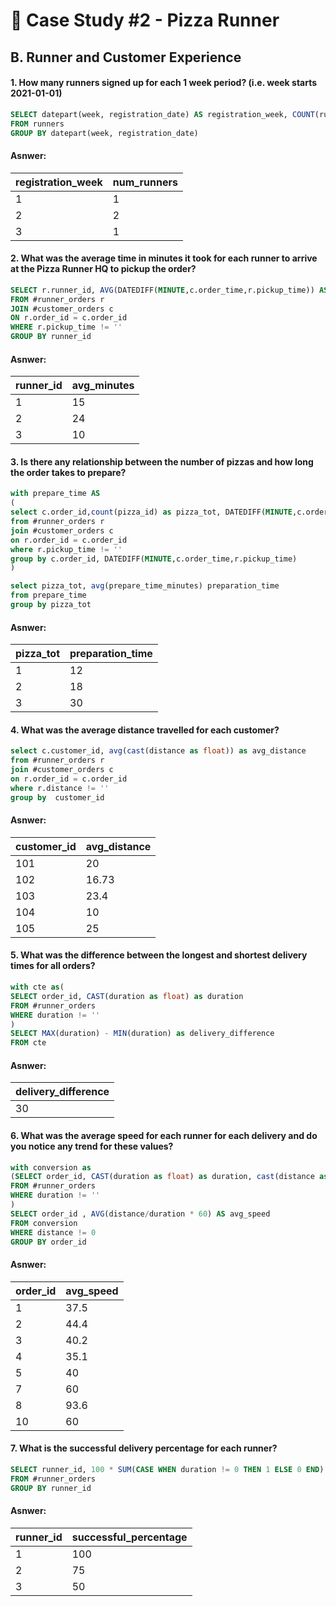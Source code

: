 # 🍕 Case Study #2 - Pizza Runner
## B. Runner and Customer Experience

#### 1. How many runners signed up for each 1 week period? (i.e. week starts 2021-01-01)

```sql
SELECT datepart(week, registration_date) AS registration_week, COUNT(runner_id) AS num_runners
FROM runners
GROUP BY datepart(week, registration_date)
```

#### Asnwer:

| registration_week | num_runners
| ------ | ------ |
| 1	| 1
| 2	| 2
| 3	| 1


#### 2. What was the average time in minutes it took for each runner to arrive at the Pizza Runner HQ to pickup the order?

```sql
SELECT r.runner_id, AVG(DATEDIFF(MINUTE,c.order_time,r.pickup_time)) AS avg_minutes
FROM #runner_orders r
JOIN #customer_orders c
ON r.order_id = c.order_id
WHERE r.pickup_time != ''
GROUP BY runner_id
```


#### Asnwer:

|  runner_id | avg_minutes |
| ------ | ------ |
| 1	| 15
| 2 |	24
| 3 |	10


#### 3. Is there any relationship between the number of pizzas and how long the order takes to prepare?

```sql
with prepare_time AS
(
select c.order_id,count(pizza_id) as pizza_tot, DATEDIFF(MINUTE,c.order_time,r.pickup_time) as prepare_time_minutes
from #runner_orders r
join #customer_orders c
on r.order_id = c.order_id
where r.pickup_time != ''
group by c.order_id, DATEDIFF(MINUTE,c.order_time,r.pickup_time)
)

select pizza_tot, avg(prepare_time_minutes) preparation_time
from prepare_time
group by pizza_tot
```

#### Asnwer:

|  pizza_tot | preparation_time |
| ------ | ------ |
| 1	| 12
| 2 |	18
| 3	| 30


#### 4. What was the average distance travelled for each customer?

```sql
select c.customer_id, avg(cast(distance as float)) as avg_distance
from #runner_orders r
join #customer_orders c
on r.order_id = c.order_id
where r.distance != ''
group by  customer_id
```

#### Asnwer:

|  customer_id | avg_distance |
| ------ | ------ |
| 101	| 20
| 102	| 16.73
| 103	| 23.4
| 104	| 10
| 105	| 25


#### 5. What was the difference between the longest and shortest delivery times for all orders?

```sql
with cte as(
SELECT order_id, CAST(duration as float) as duration
FROM #runner_orders
WHERE duration != ''
)
SELECT MAX(duration) - MIN(duration) as delivery_difference
FROM cte
```

#### Asnwer:

|  delivery_difference | 
| ------ | 
| 30 |


#### 6. What was the average speed for each runner for each delivery and do you notice any trend for these values?

```sql
with conversion as 
(SELECT order_id, CAST(duration as float) as duration, cast(distance as float) as distance
FROM #runner_orders
WHERE duration != ''
)
SELECT order_id , AVG(distance/duration * 60) AS avg_speed   
FROM conversion
WHERE distance != 0
GROUP BY order_id
```

#### Asnwer:

|  order_id | avg_speed |
| ------ | ------ |
| 1	| 37.5
| 2	| 44.4
| 3| 	40.2
| 4	| 35.1
| 5	| 40
| 7	| 60
| 8	| 93.6
| 10| 	60




#### 7. What is the successful delivery percentage for each runner?

```sql
SELECT runner_id, 100 * SUM(CASE WHEN duration != 0 THEN 1 ELSE 0 END) / COUNT(order_id) AS successful_percentage
FROM #runner_orders
GROUP BY runner_id
```

#### Asnwer:

|  runner_id | successful_percentage |
| ------ | ------ |
| 1	| 100
| 2	| 75
| 3	| 50


